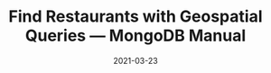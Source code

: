 ---
title: "Find Restaurants with Geospatial Queries &mdash; MongoDB Manual"
date: 2021-03-23
externalLink: https://docs.mongodb.com/manual/tutorial/geospatial-tutorial/
---